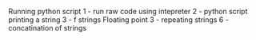 Running python script
1 - run raw code using intepreter
2 - python script printing a string
3 - f strings
Floating point 
3 - repeating strings
6 - concatination of strings
